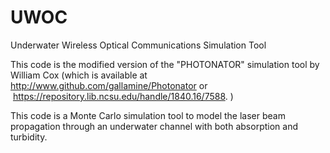 # UWOC
Underwater Wireless Optical Communications Simulation Tool

This code is the modified version of the "PHOTONATOR" simulation tool by William Cox 
(which is available at http://www.github.com/gallamine/Photonator 
or  https://repository.lib.ncsu.edu/handle/1840.16/7588. )

This code is a Monte Carlo simulation tool to model the laser beam propagation through an underwater channel with both absorption and turbidity. 
